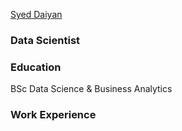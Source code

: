 [Syed Daiyan](https://www.linkedin.com/in/smnd/)

### Data Scientist

### Education
BSc Data Science & Business Analytics

### Work Experience

